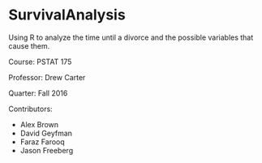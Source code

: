 # SurvivalAnalysis

Using R to analyze the time until a divorce and the possible variables that cause them.

Course: PSTAT 175

Professor: Drew Carter

Quarter: Fall 2016

Contributors:
- Alex Brown
- David Geyfman
- Faraz Farooq
- Jason Freeberg

